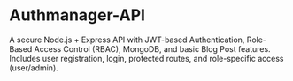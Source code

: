 # Authmanager-API
A secure Node.js + Express API with JWT-based Authentication, Role-Based Access Control (RBAC), MongoDB, and basic Blog Post features. Includes user registration, login, protected routes, and role-specific access (user/admin).
